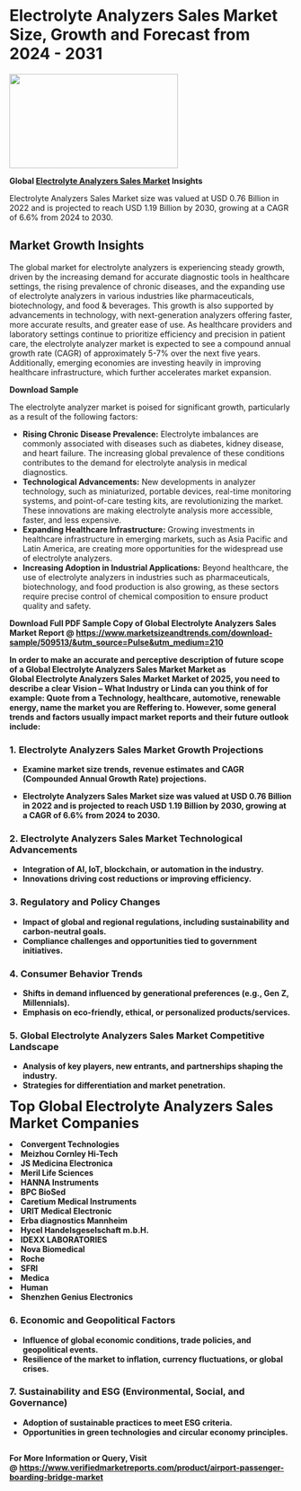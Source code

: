 <H1>Electrolyte Analyzers Sales Market Size, Growth and Forecast from 2024 - 2031</H1><img class="aligncenter size-medium wp-image-584254" src="https://thirdeyenews.in/wp-content/uploads/2024/09/Global-Market-Research-300x168.jpeg" alt="" width="300" height="168" /><p><strong>Global&nbsp;<a href="https://www.marketsizeandtrends.com/download-sample/509513/&amp;utm_source=Pulse&amp;utm_medium=210">Electrolyte Analyzers Sales Market</a> Insights</strong></p><p>Electrolyte Analyzers Sales Market size was valued at USD 0.76 Billion in 2022 and is projected to reach USD 1.19 Billion by 2030, growing at a CAGR of 6.6% from 2024 to 2030.</p><p><h2>Market Growth Insights</h2> <p>The global market for electrolyte analyzers is experiencing steady growth, driven by the increasing demand for accurate diagnostic tools in healthcare settings, the rising prevalence of chronic diseases, and the expanding use of electrolyte analyzers in various industries like pharmaceuticals, biotechnology, and food & beverages. This growth is also supported by advancements in technology, with next-generation analyzers offering faster, more accurate results, and greater ease of use. As healthcare providers and laboratory settings continue to prioritize efficiency and precision in patient care, the electrolyte analyzer market is expected to see a compound annual growth rate (CAGR) of approximately 5-7% over the next five years. Additionally, emerging economies are investing heavily in improving healthcare infrastructure, which further accelerates market expansion.</p> <p><strong>Download Sample</strong></p> <p>The electrolyte analyzer market is poised for significant growth, particularly as a result of the following factors: <ul> <li><strong>Rising Chronic Disease Prevalence:</strong> Electrolyte imbalances are commonly associated with diseases such as diabetes, kidney disease, and heart failure. The increasing global prevalence of these conditions contributes to the demand for electrolyte analysis in medical diagnostics.</li> <li><strong>Technological Advancements:</strong> New developments in analyzer technology, such as miniaturized, portable devices, real-time monitoring systems, and point-of-care testing kits, are revolutionizing the market. These innovations are making electrolyte analysis more accessible, faster, and less expensive.</li> <li><strong>Expanding Healthcare Infrastructure:</strong> Growing investments in healthcare infrastructure in emerging markets, such as Asia Pacific and Latin America, are creating more opportunities for the widespread use of electrolyte analyzers.</li> <li><strong>Increasing Adoption in Industrial Applications:</strong> Beyond healthcare, the use of electrolyte analyzers in industries such as pharmaceuticals, biotechnology, and food production is also growing, as these sectors require precise control of chemical composition to ensure product quality and safety.</li> </ul> </p> <p><strong></p><p><span class=""><strong>Download Full PDF Sample Copy of Global Electrolyte Analyzers Sales Market Report</strong> @ <a href="https://www.marketsizeandtrends.com/download-sample/509513/&amp;utm_source=Pulse&amp;utm_medium=210" target="_blank">https://www.marketsizeandtrends.com/download-sample/509513/&amp;utm_source=Pulse&amp;utm_medium=210</a></span></p><p>In order to make an accurate and perceptive description of future scope of a Global&nbsp;Electrolyte Analyzers Sales Market Market as Global&nbsp;Electrolyte Analyzers Sales Market Market of 2025, you need to describe a clear Vision &ndash; What Industry or Linda can you think of for example: Quote from a Technology, healthcare, automotive, renewable energy, name the market you are Reffering to. However, some general trends and factors usually impact market reports and their future outlook include:</p><h3>1.&nbsp;<strong>Electrolyte Analyzers Sales Market Growth Projections</strong></h3><ul><li>Examine market size trends, revenue estimates and CAGR (Compounded Annual Growth Rate) projections.</li><li><p>Electrolyte Analyzers Sales Market size was valued at USD 0.76 Billion in 2022 and is projected to reach USD 1.19 Billion by 2030, growing at a CAGR of 6.6% from 2024 to 2030.</p></li></ul><h3>2.&nbsp;<strong>Electrolyte Analyzers Sales Market Technological Advancements</strong></h3><ul><li>Integration of AI, IoT, blockchain, or automation in the industry.</li><li>Innovations driving cost reductions or improving efficiency.</li></ul><h3>3.&nbsp;<strong>Regulatory and Policy Changes</strong></h3><ul><li>Impact of global and regional regulations, including sustainability and carbon-neutral goals.</li><li>Compliance challenges and opportunities tied to government initiatives.</li></ul><h3>4.&nbsp;<strong>Consumer Behavior Trends</strong></h3><ul><li>Shifts in demand influenced by generational preferences (e.g., Gen Z, Millennials).</li><li>Emphasis on eco-friendly, ethical, or personalized products/services.</li></ul><h3>5.&nbsp;<strong>Global Electrolyte Analyzers Sales Market Competitive Landscape</strong></h3><ul><li>Analysis of key players, new entrants, and partnerships shaping the industry.</li><li>Strategies for differentiation and market penetration.</li></ul><p data-pm-slice="1 1 []"><span style="color: inherit; font-family: inherit; font-size: 25px;">Top Global Electrolyte Analyzers Sales Market Companies</span></p><div class="" data-test-id=""><p><li>Convergent Technologies</li><li> Meizhou Cornley Hi-Tech</li><li> JS Medicina Electronica</li><li> Meril Life Sciences</li><li> HANNA Instruments</li><li> BPC BioSed</li><li> Caretium Medical Instruments</li><li> URIT Medical Electronic</li><li> Erba diagnostics Mannheim</li><li> Hycel Handelsgeselschaft m.b.H.</li><li> IDEXX LABORATORIES</li><li> Nova Biomedical</li><li> Roche</li><li> SFRI</li><li> Medica</li><li> Human</li><li> Shenzhen Genius Electronics</li></p></div><h3>6.&nbsp;<strong>Economic and Geopolitical Factors</strong></h3><ul><li>Influence of global economic conditions, trade policies, and geopolitical events.</li><li>Resilience of the market to inflation, currency fluctuations, or global crises.</li></ul><h3>7.&nbsp;<strong>Sustainability and ESG (Environmental, Social, and Governance)</strong></h3><ul><li>Adoption of sustainable practices to meet ESG criteria.</li><li>Opportunities in green technologies and circular economy principles.</li></ul><h2><strong style="font-size: 14px;">For More Information or Query, Visit @&nbsp;</strong><a style="background-color: #ffffff; font-size: 14px;" href="https://www.marketsizeandtrends.com/report/electrolyte-analyzers-sales-market/" target="_blank">https://www.verifiedmarketreports.com/product/airport-passenger-boarding-bridge-market</a></h2>
